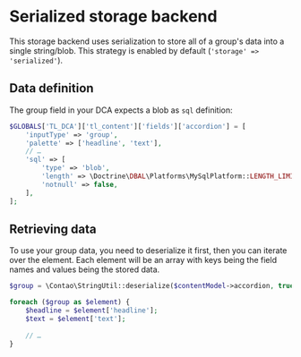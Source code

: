 # Serialized storage backend

This storage backend uses serialization to store all of a group's data into 
a single string/blob. This strategy is enabled by default (`'storage' => 
'serialized'`). 

## Data definition
The group field in your DCA expects a blob as `sql` definition:

```php
$GLOBALS['TL_DCA']['tl_content']['fields']['accordion'] = [
    'inputType' => 'group',
    'palette' => ['headline', 'text'],
    // …
    'sql' => [
        'type' => 'blob',
        'length' => \Doctrine\DBAL\Platforms\MySqlPlatform::LENGTH_LIMIT_BLOB,
        'notnull' => false,
    ],
];
```

## Retrieving data
To use your group data, you need to deserialize it first, then you can 
iterate over the element. Each element will be an array with keys being the 
field names and values being the stored data.  

```php
$group = \Contao\StringUtil::deserialize($contentModel->accordion, true);

foreach ($group as $element) {
    $headline = $element['headline'];
    $text = $element['text'];
    
    // …
}
```

